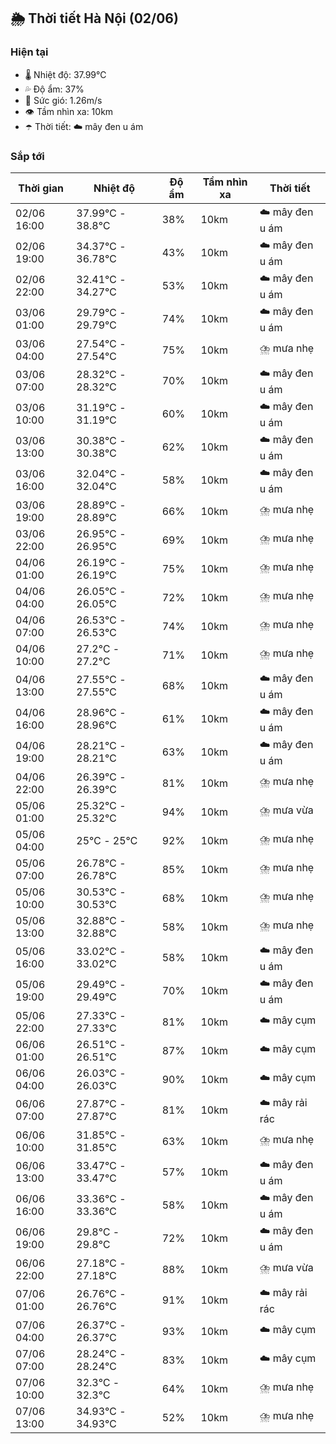 ## 🌦️ Thời tiết Hà Nội (02/06)

### Hiện tại

- 🌡️ Nhiệt độ: 37.99℃
- 💦 Độ ẩm: 37%
- 💨 Sức gió: 1.26m/s
- 👁️ Tầm nhìn xa: 10km
- ☂️ Thời tiết: ☁️ mây đen u ám

### Sắp tới

| Thời gian | Nhiệt độ | Độ ẩm | Tầm nhìn xa | Thời tiết |
| --- | --- | --- | --- | --- |
| 02/06 16:00 | 37.99℃ - 38.8℃ | 38% | 10km | ☁️ mây đen u ám |
| 02/06 19:00 | 34.37℃ - 36.78℃ | 43% | 10km | ☁️ mây đen u ám |
| 02/06 22:00 | 32.41℃ - 34.27℃ | 53% | 10km | ☁️ mây đen u ám |
| 03/06 01:00 | 29.79℃ - 29.79℃ | 74% | 10km | ☁️ mây đen u ám |
| 03/06 04:00 | 27.54℃ - 27.54℃ | 75% | 10km | ⛈️ mưa nhẹ |
| 03/06 07:00 | 28.32℃ - 28.32℃ | 70% | 10km | ☁️ mây đen u ám |
| 03/06 10:00 | 31.19℃ - 31.19℃ | 60% | 10km | ☁️ mây đen u ám |
| 03/06 13:00 | 30.38℃ - 30.38℃ | 62% | 10km | ☁️ mây đen u ám |
| 03/06 16:00 | 32.04℃ - 32.04℃ | 58% | 10km | ☁️ mây đen u ám |
| 03/06 19:00 | 28.89℃ - 28.89℃ | 66% | 10km | ⛈️ mưa nhẹ |
| 03/06 22:00 | 26.95℃ - 26.95℃ | 69% | 10km | ⛈️ mưa nhẹ |
| 04/06 01:00 | 26.19℃ - 26.19℃ | 75% | 10km | ⛈️ mưa nhẹ |
| 04/06 04:00 | 26.05℃ - 26.05℃ | 72% | 10km | ⛈️ mưa nhẹ |
| 04/06 07:00 | 26.53℃ - 26.53℃ | 74% | 10km | ⛈️ mưa nhẹ |
| 04/06 10:00 | 27.2℃ - 27.2℃ | 71% | 10km | ⛈️ mưa nhẹ |
| 04/06 13:00 | 27.55℃ - 27.55℃ | 68% | 10km | ☁️ mây đen u ám |
| 04/06 16:00 | 28.96℃ - 28.96℃ | 61% | 10km | ☁️ mây đen u ám |
| 04/06 19:00 | 28.21℃ - 28.21℃ | 63% | 10km | ☁️ mây đen u ám |
| 04/06 22:00 | 26.39℃ - 26.39℃ | 81% | 10km | ⛈️ mưa nhẹ |
| 05/06 01:00 | 25.32℃ - 25.32℃ | 94% | 10km | ⛈️ mưa vừa |
| 05/06 04:00 | 25℃ - 25℃ | 92% | 10km | ⛈️ mưa nhẹ |
| 05/06 07:00 | 26.78℃ - 26.78℃ | 85% | 10km | ⛈️ mưa nhẹ |
| 05/06 10:00 | 30.53℃ - 30.53℃ | 68% | 10km | ⛈️ mưa nhẹ |
| 05/06 13:00 | 32.88℃ - 32.88℃ | 58% | 10km | ⛈️ mưa nhẹ |
| 05/06 16:00 | 33.02℃ - 33.02℃ | 58% | 10km | ☁️ mây đen u ám |
| 05/06 19:00 | 29.49℃ - 29.49℃ | 70% | 10km | ☁️ mây đen u ám |
| 05/06 22:00 | 27.33℃ - 27.33℃ | 81% | 10km | ☁️ mây cụm |
| 06/06 01:00 | 26.51℃ - 26.51℃ | 87% | 10km | ☁️ mây cụm |
| 06/06 04:00 | 26.03℃ - 26.03℃ | 90% | 10km | ☁️ mây cụm |
| 06/06 07:00 | 27.87℃ - 27.87℃ | 81% | 10km | ☁️ mây rải rác |
| 06/06 10:00 | 31.85℃ - 31.85℃ | 63% | 10km | ⛈️ mưa nhẹ |
| 06/06 13:00 | 33.47℃ - 33.47℃ | 57% | 10km | ☁️ mây đen u ám |
| 06/06 16:00 | 33.36℃ - 33.36℃ | 58% | 10km | ☁️ mây đen u ám |
| 06/06 19:00 | 29.8℃ - 29.8℃ | 72% | 10km | ☁️ mây đen u ám |
| 06/06 22:00 | 27.18℃ - 27.18℃ | 88% | 10km | ⛈️ mưa vừa |
| 07/06 01:00 | 26.76℃ - 26.76℃ | 91% | 10km | ☁️ mây rải rác |
| 07/06 04:00 | 26.37℃ - 26.37℃ | 93% | 10km | ☁️ mây cụm |
| 07/06 07:00 | 28.24℃ - 28.24℃ | 83% | 10km | ☁️ mây cụm |
| 07/06 10:00 | 32.3℃ - 32.3℃ | 64% | 10km | ⛈️ mưa nhẹ |
| 07/06 13:00 | 34.93℃ - 34.93℃ | 52% | 10km | ⛈️ mưa nhẹ |
